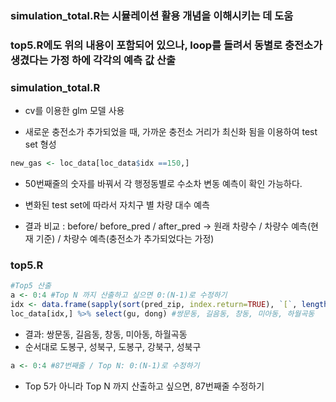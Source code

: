 ### simulation_total.R는 시뮬레이션 활용 개념을 이해시키는 데 도움
### top5.R에도 위의 내용이 포함되어 있으나, loop를 돌려서 동별로 충전소가 생겼다는 가정 하에 각각의 예측 값 산출 

### simulation_total.R
- cv를 이용한 glm 모델 사용

- 새로운 충전소가 추가되었을 때, 가까운 충전소 거리가 최신화 됨을 이용하여 test set 형성
```r
new_gas <- loc_data[loc_data$idx ==150,]
```
  - 50번째줄의 숫자를 바꿔서 각 행정동별로 수소차 변동 예측이 확인 가능하다.

- 변화된 test set에 따라서 자치구 별 차량 대수 예측
- 결과 비교 : 
before/ before_pred / after_pred -> 원래 차량수 / 차량수 예측(현재 기준) / 차량수 예측(충전소가 추가되었다는 가정)

### top5.R
```r
#Top5 산출
a <- 0:4 #Top N 까지 산출하고 싶으면 0:(N-1)로 수정하기
idx <- data.frame(sapply(sort(pred_zip, index.return=TRUE), `[`, length(pred_zip)-a))$ix
loc_data[idx,] %>% select(gu, dong) #쌍문동, 길음동, 창동, 미아동, 하월곡동
```
  - 결과: 쌍문동, 길음동, 창동, 미아동, 하월곡동
  - 순서대로 도봉구, 성북구, 도봉구, 강북구, 성북구
```r
a <- 0:4 #87번째줄 / Top N: 0:(N-1)로 수정하기
```
  - Top 5가 아니라 Top N 까지 산출하고 싶으면, 87번째줄 수정하기
